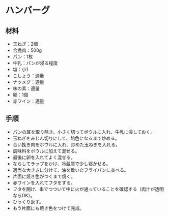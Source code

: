 # ハンバーグ


## 材料
* 玉ねぎ：2個
* 合挽肉：500g
* パン：1枚
* 牛乳：パンが浸る程度
* 塩：小1
* こしょう：適量
* ナツメグ：適量
* 味の素：適量
* 卵：1個
* 赤ワイン：適量


## 手順
- パンの耳を取り除き、小さく切ってボウルに入れ、牛乳に浸しておく。
- 玉ねぎをみじん切りにして、飴色になるまで炒める。
- 合い挽き肉をボウルに入れ、炒めた玉ねぎを入れる。
- 調味料をボウルに加えて混ぜる。
- 最後に卵を入れてよく混ぜる。
- ならしてラップをかけ、冷蔵庫で少し寝かせる。
- 適当な大きさに分けて、油を敷いたフライパンに並べる。
- 片面に焼き色がつくまで焼く。
- 赤ワインを入れてフタをする。
- フタを開け、串でつついて中に火が通っていることを確認する（肉汁が透明ならOK）。
- ひっくり返す。
- もう片面にも焼き色をつけて完成。
